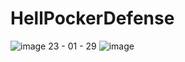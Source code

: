 # HellPockerDefense
![image](https://user-images.githubusercontent.com/99121615/213970803-e37a96ae-ce48-40ac-b77a-676a9ce32727.png)
23 - 01 - 29
![image](https://user-images.githubusercontent.com/99121615/215318783-8f554347-2e97-4bfd-a6ac-6e5ebf821c9f.png)
